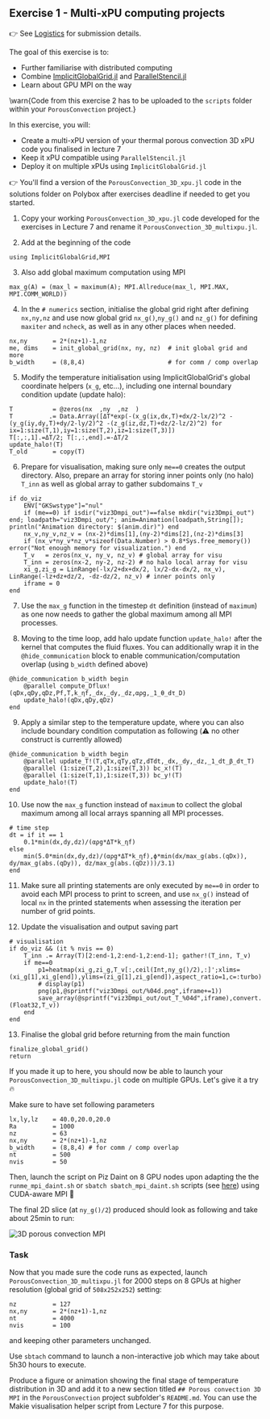 <!--This file was generated, do not modify it.-->
## Exercise 1 - **Multi-xPU computing projects**

👉 See [Logistics](/logistics/#submission) for submission details.

The goal of this exercise is to:
- Further familiarise with distributed computing
- Combine [ImplicitGlobalGrid.jl](https://github.com/eth-cscs/ImplicitGlobalGrid.jl) and [ParallelStencil.jl](https://github.com/omlins/ParallelStencil.jl)
- Learn about GPU MPI on the way

\warn{Code from this exercise 2 has to be uploaded to the `scripts` folder within your `PorousConvection` project.}

In this exercise, you will:
- Create a multi-xPU version of your thermal porous convection 3D xPU code you finalised in lecture 7
- Keep it xPU compatible using `ParallelStencil.jl`
- Deploy it on multiple xPUs using `ImplicitGlobalGrid.jl`

👉 You'll find a version of the `PorousConvection_3D_xpu.jl` code in the solutions folder on Polybox after exercises deadline if needed to get you started.

1. Copy your working `PorousConvection_3D_xpu.jl` code developed for the exercises in Lecture 7 and rename it `PorousConvection_3D_multixpu.jl`.

2. Add at the beginning of the code

````julia:ex1
using ImplicitGlobalGrid,MPI
````

3. Also add global maximum computation using MPI

````julia:ex2
max_g(A) = (max_l = maximum(A); MPI.Allreduce(max_l, MPI.MAX, MPI.COMM_WORLD))
````

4. In the `# numerics` section, initialise the global grid right after defining `nx,ny,nz` and use now global grid `nx_g()`,`ny_g()` and `nz_g()` for defining `maxiter` and `ncheck`, as well as in any other places when needed.

````julia:ex3
nx,ny       = 2*(nz+1)-1,nz
me, dims    = init_global_grid(nx, ny, nz)  # init global grid and more
b_width     = (8,8,4)                       # for comm / comp overlap
````

5. Modify the temperature initialisation using ImplicitGlobalGrid's global coordinate helpers (`x_g`, etc...), including one internal boundary condition update (update halo):

````julia:ex4
T           = @zeros(nx  ,ny  ,nz  )
T          .= Data.Array([ΔT*exp(-(x_g(ix,dx,T)+dx/2-lx/2)^2 -(y_g(iy,dy,T)+dy/2-ly/2)^2 -(z_g(iz,dz,T)+dz/2-lz/2)^2) for ix=1:size(T,1),iy=1:size(T,2),iz=1:size(T,3)])
T[:,:,1].=ΔT/2; T[:,:,end].=-ΔT/2
update_halo!(T)
T_old       = copy(T)
````

6. Prepare for visualisation, making sure only `me==0` creates the output directory. Also, prepare an array for storing inner points only (no halo) `T_inn` as well as global array to gather subdomains `T_v`

````julia:ex5
if do_viz
    ENV["GKSwstype"]="nul"
    if (me==0) if isdir("viz3Dmpi_out")==false mkdir("viz3Dmpi_out") end; loadpath="viz3Dmpi_out/"; anim=Animation(loadpath,String[]); println("Animation directory: $(anim.dir)") end
    nx_v,ny_v,nz_v = (nx-2)*dims[1],(ny-2)*dims[2],(nz-2)*dims[3]
    if (nx_v*ny_v*nz_v*sizeof(Data.Number) > 0.8*Sys.free_memory()) error("Not enough memory for visualization.") end
    T_v   = zeros(nx_v, ny_v, nz_v) # global array for visu
    T_inn = zeros(nx-2, ny-2, nz-2) # no halo local array for visu
    xi_g,zi_g = LinRange(-lx/2+dx+dx/2, lx/2-dx-dx/2, nx_v), LinRange(-lz+dz+dz/2, -dz-dz/2, nz_v) # inner points only
    iframe = 0
end
````

7. Use the `max_g` function in the timestep `dt` definition (instead of `maximum`) as one now needs to gather the global maximum among all MPI processes.

8. Moving to the time loop, add halo update function `update_halo!` after the kernel that computes the fluid fluxes. You can additionally wrap it in the `@hide_communication` block to enable communication/computation overlap (using `b_width` defined above)

````julia:ex6
@hide_communication b_width begin
    @parallel compute_Dflux!(qDx,qDy,qDz,Pf,T,k_ηf,_dx,_dy,_dz,αρg,_1_θ_dτ_D)
    update_halo!(qDx,qDy,qDz)
end
````

9. Apply a similar step to the temperature update, where you can also include boundary condition computation as following (⚠️ no other construct is currently allowed)

````julia:ex7
@hide_communication b_width begin
    @parallel update_T!(T,qTx,qTy,qTz,dTdt,_dx,_dy,_dz,_1_dt_β_dτ_T)
    @parallel (1:size(T,2),1:size(T,3)) bc_x!(T)
    @parallel (1:size(T,1),1:size(T,3)) bc_y!(T)
    update_halo!(T)
end
````

10. Use now the `max_g` function instead of `maximum` to collect the global maximum among all local arrays spanning all MPI processes.

````julia:ex8
# time step
dt = if it == 1
    0.1*min(dx,dy,dz)/(αρg*ΔT*k_ηf)
else
    min(5.0*min(dx,dy,dz)/(αρg*ΔT*k_ηf),ϕ*min(dx/max_g(abs.(qDx)), dy/max_g(abs.(qDy)), dz/max_g(abs.(qDz)))/3.1)
end
````

11. Make sure all printing statements are only executed by `me==0` in order to avoid each MPI process to print to screen, and use `nx_g()` instead of local `nx` in the printed statements when assessing the iteration per number of grid points.

12. Update the visualisation and output saving part

````julia:ex9
# visualisation
if do_viz && (it % nvis == 0)
    T_inn .= Array(T)[2:end-1,2:end-1,2:end-1]; gather!(T_inn, T_v)
    if me==0
        p1=heatmap(xi_g,zi_g,T_v[:,ceil(Int,ny_g()/2),:]';xlims=(xi_g[1],xi_g[end]),ylims=(zi_g[1],zi_g[end]),aspect_ratio=1,c=:turbo)
        # display(p1)
        png(p1,@sprintf("viz3Dmpi_out/%04d.png",iframe+=1))
        save_array(@sprintf("viz3Dmpi_out/out_T_%04d",iframe),convert.(Float32,T_v))
    end
end
````

13. Finalise the global grid before returning from the main function

````julia:ex10
finalize_global_grid()
return
````

If you made it up to here, you should now be able to launch your `PorousConvection_3D_multixpu.jl` code on multiple GPUs. Let's give it a try 🔥

Make sure to have set following parameters

````julia:ex11
lx,ly,lz    = 40.0,20.0,20.0
Ra          = 1000
nz          = 63
nx,ny       = 2*(nz+1)-1,nz
b_width     = (8,8,4) # for comm / comp overlap
nt          = 500
nvis        = 50
````

Then, launch the script on Piz Daint on 8 GPU nodes upon adapting the the `runme_mpi_daint.sh` or `sbatch sbatch_mpi_daint.sh` scripts (see [here](/software_install/#cuda-aware_mpi_on_piz_daint)) using CUDA-aware MPI 🚀

The final 2D slice (at `ny_g()/2`) produced should look as following and take about 25min to run:

![3D porous convection MPI](../assets/literate_figures/l9_ex2_porous_convect_mpi_sl.png)

### Task

Now that you made sure the code runs as expected, launch `PorousConvection_3D_multixpu.jl` for 2000 steps on 8 GPUs at higher resolution (global grid of `508x252x252`) setting:

````julia:ex12
nz          = 127
nx,ny       = 2*(nz+1)-1,nz
nt          = 4000
nvis        = 100
````

and keeping other parameters unchanged.

Use `sbtach` command to launch a non-interactive job which may take about 5h30 hours to execute.

Produce a figure or animation showing the final stage of temperature distribution in 3D and add it to a new section titled `## Porous convection 3D MPI` in the `PorousConvection` project subfolder's `README.md`. You can use the Makie visualisation helper script from Lecture 7 for this purpose.

